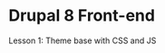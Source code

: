 # Drupal 8 Front-end
<!-- .slide: class="layout-title-page"-->

Lesson 1: Theme base with CSS and JS